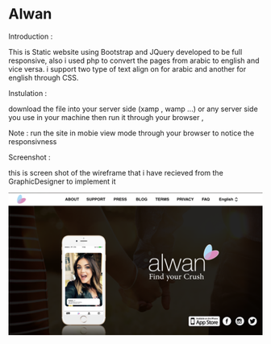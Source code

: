 # Alwan

Introduction : 

This is Static website using Bootstrap and JQuery developed to be full responsive,
also i used php to convert the pages from arabic to english and vice versa. 
i support two type of text align on for arabic and another for english through CSS. 

Instulation : 

download the file into your server side (xamp , wamp ...) or any server side you use in your machine 
then run it through your browser , 
 
 Note :
 run the site in mobie view mode through your browser to notice the responsivness 
 
 Screenshot : 
 
 this is screen shot of the wireframe that i have recieved from the  GraphicDesigner to implement it
 
 ![Alt text](https://github.com/FirasOmar/Gallery/blob/master/Alwan_site.png)

